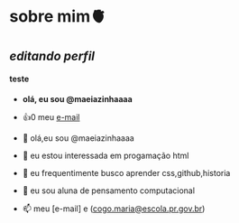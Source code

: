 # sobre mim🫀

## *editando perfil*
#### teste

- **olá, eu sou @maeiazinhaaaa**
- :+1:0 meu [e-mail](cogo.maria@escola.pr.gov.br)

- 👋 olá,eu sou @maeiazinhaaaa
- 👀 eu estou interessada em progamação html
- 🌱 eu frequentimente busco aprender css,github,historia
- 💞️ eu sou aluna de pensamento computacional 
- 📫 meu [e-mail] e (cogo.maria@escola.pr.gov.br)

<!---
maeiazinhaaaa/maeiazinhaaaa is a ✨ special ✨ repository because its `README.md` (this file) appears on your GitHub profile.
You can click the Preview link to take a look at your changes.
--->
